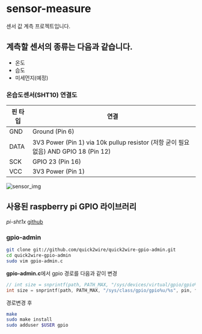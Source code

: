 # sensor-measure
센서 값 계측 프로젝트입니다.

## 계측할 센서의 종류는 다음과 같습니다.
+ 온도
+ 습도
+ 미세먼지(예정)



### 온습도센서(SHT10) 연결도
| 핀 타입 | 연결
| --------- | -------------------------
| GND       | Ground (Pin 6)
| DATA      | 3V3 Power (Pin 1) via 10k pullup resistor (저항 굳이 필요 없음) AND GPIO 18 (Pin 12)
| SCK       | GPIO 23 (Pin 16)
| VCC       | 3V3 Power (Pin 1)

![sensor_img](https://user-images.githubusercontent.com/38197077/50626509-0b319d00-0f72-11e9-9d2f-059b43326aab.jpeg)

## 사용된 raspberry pi GPIO 라이브러리
*pi-sht1x*
[github](https://github.com/keito/pi-sht1x)

### gpio-admin
```bash
git clone git://github.com/quick2wire/quick2wire-gpio-admin.git
cd quick2wire-gpio-admin
sudo vim gpio-admin.c
```

**gpio-admin.c**에서 gpio 경로를 다음과 같이 변경

```c
// int size = snprintf(path, PATH_MAX, "/sys/devices/virtual/gpio/gpio%u/%s", pin, filename);
int size = snprintf(path, PATH_MAX, "/sys/class/gpio/gpio%u/%s", pin, filename);
```

경로변경 후 
```bash
make
sudo make install
sudo adduser $USER gpio
``` 
